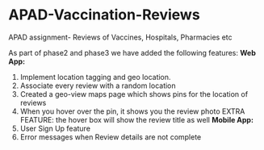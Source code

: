 # APAD-Vaccination-Reviews
APAD assignment- Reviews of Vaccines, Hospitals, Pharmacies etc

As part of phase2 and phase3 we have added the following features:
**Web App:**
  1. Implement location tagging and geo location.
  2. Associate every review with a random location
  3. Created a geo-view maps page which shows pins for the location of reviews
  4. When you hover over the pin, it shows you the review photo EXTRA FEATURE: the hover box will show the review title as well
**Mobile App:**
  1. User Sign Up feature
  2. Error messages when Review details are not complete
